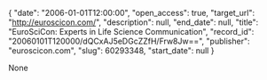 {
  "date": "2006-01-01T12:00:00", 
  "open_access": true, 
  "target_url": "http://euroscicon.com/", 
  "description": null, 
  "end_date": null, 
  "title": "EuroSciCon: Experts in Life Science Communication", 
  "record_id": "20060101T120000/dQCxAJ5eDGcZZfH/Frw8Jw==", 
  "publisher": "euroscicon.com", 
  "slug": 60293348, 
  "start_date": null
}

None